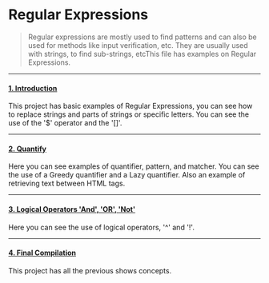 # Regular Expressions 

>Regular expressions are mostly used to find patterns and can also be used for methods like input verification, etc.
>They are usually used with strings, to find sub-strings, etcThis file has examples on Regular Expressions.

---

#### [1. Introduction](1.Introduction/src)

This project has basic examples of Regular Expressions, you can see how to replace strings and parts of strings or specific letters. 
You can see the use of the '$' operator and the '[]'.

---

#### [2. Quantify](2.Quantify/src)

Here you can see examples of quantifier, pattern, and matcher. You can see the use of a  Greedy quantifier and a Lazy quantifier. Also an example of retrieving text between HTML tags.

---

#### [3. Logical Operators 'And', 'OR', 'Not'](3.LogicalOperatorsAndORNot/src)

Here you can see the use of logical operators, '^' and '!'.

---

#### [4. Final Compilation](4.FinalCompilation/src)

This project has all the previous shows concepts. 
